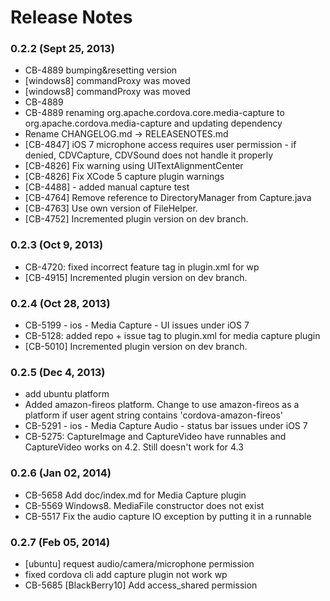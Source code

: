 <!--
#
# Licensed to the Apache Software Foundation (ASF) under one
# or more contributor license agreements.  See the NOTICE file
# distributed with this work for additional information
# regarding copyright ownership.  The ASF licenses this file
# to you under the Apache License, Version 2.0 (the
# "License"); you may not use this file except in compliance
# with the License.  You may obtain a copy of the License at
# 
# http://www.apache.org/licenses/LICENSE-2.0
# 
# Unless required by applicable law or agreed to in writing,
# software distributed under the License is distributed on an
# "AS IS" BASIS, WITHOUT WARRANTIES OR CONDITIONS OF ANY
#  KIND, either express or implied.  See the License for the
# specific language governing permissions and limitations
# under the License.
#
-->
# Release Notes

### 0.2.2 (Sept 25, 2013)
* CB-4889 bumping&resetting version
* [windows8] commandProxy was moved
* [windows8] commandProxy was moved
* CB-4889
* CB-4889 renaming org.apache.cordova.core.media-capture to org.apache.cordova.media-capture and updating dependency
* Rename CHANGELOG.md -> RELEASENOTES.md
* [CB-4847] iOS 7 microphone access requires user permission - if denied, CDVCapture, CDVSound does not handle it properly
* [CB-4826] Fix warning using UITextAlignmentCenter
* [CB-4826] Fix XCode 5 capture plugin warnings
* [CB-4488] - added manual capture test
* [CB-4764] Remove reference to DirectoryManager from Capture.java
* [CB-4763] Use own version of FileHelper.
* [CB-4752] Incremented plugin version on dev branch.

### 0.2.3 (Oct 9, 2013)
* CB-4720: fixed incorrect feature tag in plugin.xml for wp
* [CB-4915] Incremented plugin version on dev branch.

 ### 0.2.4 (Oct 28, 2013)
* CB-5199 - ios - Media Capture - UI issues under iOS 7
* CB-5128: added repo + issue tag to plugin.xml for media capture plugin
* [CB-5010] Incremented plugin version on dev branch. 

### 0.2.5 (Dec 4, 2013)
* add ubuntu platform
* Added amazon-fireos platform. Change to use amazon-fireos as a platform if user agent string contains 'cordova-amazon-fireos'
* CB-5291 - ios - Media Capture Audio - status bar issues under iOS 7
* CB-5275: CaptureImage and CaptureVideo have runnables and CaptureVideo works on 4.2.  Still doesn't work for 4.3

### 0.2.6 (Jan 02, 2014)
* CB-5658 Add doc/index.md for Media Capture plugin
* CB-5569 Windows8. MediaFile constructor does not exist
* CB-5517 Fix the audio capture IO exception by putting it in a runnable

### 0.2.7 (Feb 05, 2014)
* [ubuntu] request audio/camera/microphone permission
* fixed  cordova cli add capture plugin not work wp
* CB-5685 [BlackBerry10] Add access_shared permission
